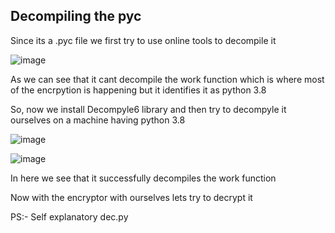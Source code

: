 ## Decompiling the pyc
Since its a .pyc file we first try to use online tools to decompile it

![image](https://github.com/d4rkc0de-club/BankOfE-Event/assets/64488123/d7d5d999-b04b-40da-b3ba-280d9e9e4c11)

As we can see that it cant decompile the work function which is where most of the encrpytion is happening but it identifies it as python 3.8

So, now we install Decompyle6 library and then try to decompyle it ourselves on a machine having python 3.8

![image](https://github.com/d4rkc0de-club/BankOfE-Event/assets/64488123/6b676b1a-52d4-4874-88e5-5c245d98dbb5)


![image](https://github.com/d4rkc0de-club/BankOfE-Event/assets/64488123/99d567c1-b061-491b-9b84-7f3c7acff3c6)


In here we see that it successfully decompiles the work function

Now with the encryptor with ourselves lets try to decrypt it

PS:- Self explanatory dec.py
